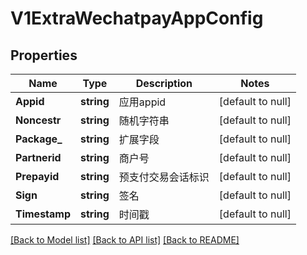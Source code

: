 # V1ExtraWechatpayAppConfig

## Properties
Name | Type | Description | Notes
------------ | ------------- | ------------- | -------------
**Appid** | **string** | 应用appid | [default to null]
**Noncestr** | **string** | 随机字符串 | [default to null]
**Package_** | **string** | 扩展字段 | [default to null]
**Partnerid** | **string** | 商户号 | [default to null]
**Prepayid** | **string** | 预支付交易会话标识 | [default to null]
**Sign** | **string** | 签名 | [default to null]
**Timestamp** | **string** | 时间戳 | [default to null]

[[Back to Model list]](../README.md#documentation-for-models) [[Back to API list]](../README.md#documentation-for-api-endpoints) [[Back to README]](../README.md)


